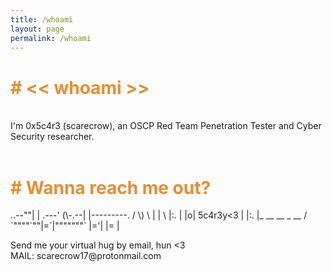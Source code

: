 ```yaml
---
title: /whoami
layout: page
permalink: /whoami
---
```

<h1 style="color:#e78d32"># << whoami >></h1>
<br>
I'm 0x5c4r3 (scarecrow), an OSCP Red Team Penetration Tester and Cyber Security researcher.<br/>
<br>

<h1 style="color:#e78d32"># Wanna reach me out?</h1>
<p>
       ..--""|
       | .---'
 (\-.--| |---------.
/ \) \ | |          \
|:.  | |o| 5c4r3y<3  |
|:.  |_ __  __ _  __ /
`""""`""|=`|"""""""`
        |='|
        |= |
</p>
Send me your virtual hug by email, hun <3
<br>
MAIL: scarecrow17@protonmail.com
